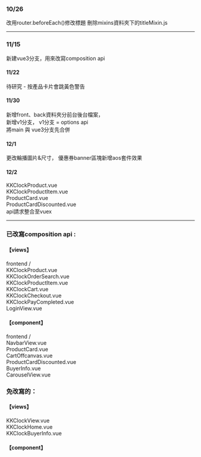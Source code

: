 ### 10/26
改用router.beforeEach()修改標題
刪除mixins資料夾下的titleMixin.js

****
### 11/15
新建vue3分支，用來改寫composition api

#### 11/22
待研究 - 按產品卡片會跳黃色警告

#### 11/30
新增front、back資料夾分前台後台檔案，<br>
新增v1分支， v1分支 = options api <br>
將main 與 vue3分支先合併

#### 12/1
更改輪播圖片&尺寸， 優惠券banner區塊新增aos套件效果

#### 12/2
KKClockProduct.vue <br>
KKClockProductItem.vue <br>
ProductCard.vue <br>
ProductCardDiscounted.vue <br>
api請求整合至vuex


***
### 已改寫composition api :
#### 【views】
frontend /  <br>
KKClockProduct.vue <br>
KKClockOrderSearch.vue <br>
KKClockProductItem.vue <br>
KKClockCart.vue <br>
KKClockCheckout.vue <br>
KKClockPayCompleted.vue <br>
LoginView.vue <br>

#### 【component】
frontend /  <br>
NavbarView.vue <br>
ProductCard.vue <br>
CartOffcanvas.vue <br>
ProductCardDiscounted.vue <br>
BuyerInfo.vue <br>
CarouselView.vue <br>

### 免改寫的：
#### 【views】
KKClockView.vue <br>
KKClockHome.vue <br>
KKClockBuyerInfo.vue <br>

#### 【component】

